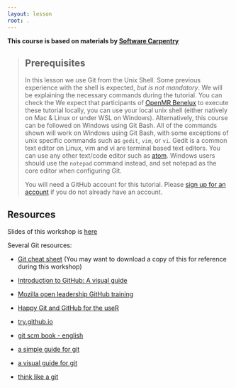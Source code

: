 ```yaml
---
layout: lesson
root: .
---
```

**This course is based on materials by [Software Carpentry](http://www.software-carpentry.org)**

> ## Prerequisites
> In this lesson we use Git from the Unix Shell.
> Some previous experience with the shell is expected,
> *but is not mandatory*.
> We will be explaining the necessary commands during the tutorial.
> You can check the
> We expect that participants of [OpenMR Benelux](https://openmrbenelux.github.io/) to execute these tutorial locally, you can use your local unix shell (either natively on Mac & Linux or under WSL on Windows).
> Alternatively, this course can be followed on Windows using
> Git Bash.
> All of the commands shown will work on Windows using Git Bash,
> with some exceptions of unix specific commands such as  `gedit`, `vim`, or `vi`.
> Gedit is a common text editor on Linux, vim and vi are terminal based text editors.
> You can use any other text/code editor such as [atom](https://atom.io/).
> Windows users should use the `notepad` command instead, and set
> notepad as the core editor when configuring Git.
>
> You will need a GitHub account for this tutorial.
> Please [sign up for an account](https://github.com/)
> if you do not already have an account.

## Resources
Slides of this workshop is [here](https://slides.com/ephraim24/a-quick-introduction-to-git-hub)

Several Git resources:

* [Git cheat sheet](https://github.github.com/training-kit/downloads/github-git-cheat-sheet.pdf)
(You may want to download a copy of this for reference during this workshop)

* [Introduction to GitHub: A visual guide](https://zenodo.org/record/3369466)
* [Mozilla open leadership GitHub training](https://mozilla.github.io/open-leadership-training-series/articles/get-your-project-online/introducing-github-for-collaborative-work-and-version-control/)
* [Happy Git and GitHub for the useR](https://happygitwithr.com/)
* [try.github.io](https://try.github.io/)
* [git scm book - english](https://git-scm.com/book/en/v2)
* [a simple guide for git](https://rogerdudler.github.io/git-guide/)
* [a visual guide for git](https://marklodato.github.io/visual-git-guide/index-en.html)
* [think like a git](think-like-a-git.net)
